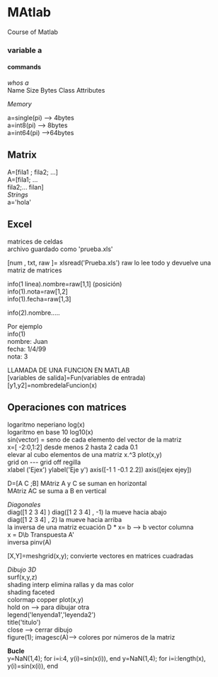 # MAtlab
Course of Matlab

### variable a  

#### commands

*whos a*   
 Name     Size     Bytes    Class    Attributes  
 
 *Memory*  
 
 a=single(pi) --> 4bytes  
 a=int8(pi) --> 8bytes  
 a=int64(pi) -->64bytes  
 
 ## Matrix  
  A=[fila1 ; fila2; ...]  
  A=[fila1; ...   
     fila2;...
     filan]  
*Strings*  
a='hola'  

## Excel  
matrices de celdas  
archivo guardado como 'prueba.xls'

[num , txt, raw ]= xlsread('Prueba.xls')
raw lo lee todo y devuelve una matriz de matrices    

info(1 linea).nombre=raw[1,1]   (posición)  
info(1).nota=raw[1,2]  
info(1).fecha=raw[1,3]  

info(2).nombre.....  

Por ejemplo  
info(1)   
nombre:  Juan  
fecha:  1/4/99  
nota: 3  

LLAMADA DE UNA FUNCION EN MATLAB  
[variables de salida]=Fun(variables de entrada)  
[y1,y2]=nombredelaFuncion(x)

## Operaciones con matrices  

logaritmo neperiano log(x)   
logaritmo en base 10 log10(x)  
sin(vector) = seno de cada elemento del vector de la matriz  
x=[ -2:0,1:2] desde menos 2 hasta 2 cada 0.1  
elevar al cubo elementos de una matriz x.^3
plot(x,y)  
grid on --- grid off regilla  
xlabel ('Ejex')
ylabel('Eje y')
axis([-1 1 -0.1 2.2])
axis([ejex ejey])  


D=[A C ;B] 
MAtriz A y C se suman en horizontal    
MAtriz AC se suma a B en vertical  

*Diagonales*  
diag([1 2 3 4] ) 
diag([1 2 3 4] , -1) la mueve hacia abajo  
diag([1 2 3 4] , 2) la mueve hacia arriba  
la inversa de una matriz ecuación D * x= b --> b vector columna   
x = D\b
Transpuesta A'  
inversa pinv(A)


[X,Y]=meshgrid(x,y);
convierte vectores en matrices cuadradas

*Dibujo 3D*  
surf(x,y,z)  
shading interp  elimina rallas y da mas color  
shading faceted  
colormap copper 
plot(x,y)  
hold on --> para dibujar otra  
legend('lenyenda1','leyenda2')  
title('titulo')  
close --> cerrar dibujo  
figure(1);
imagesc(A)--> colores por números de la matriz  





**Bucle**  
y=NaN(1,4); for i=i:4, y(i)=sin(x(i)), end
y=NaN(1,4); for i=i:length(x), y(i)=sin(x(i)), end





